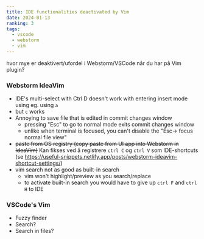 ```yaml
---
title: IDE functionalities deactivated by Vim
date: 2024-01-13
ranking: 3
tags:
  - vscode
  - webstorm
  - vim
---
```

hvor mye er deaktivert/ufordel i Webstorm/VSCode når du har på Vim plugin?

### Webstorm IdeaVim

- IDE's multi-select with Ctrl D doesn't work with entering insert mode using eg. using `a`
 - but `c` works
- Annoying to save file that is edited in commit changes window
  - pressing "Esc" to go to normal mode exits commit changes window
  - unlike when terminal is focused, you can't disable the "Esc-> focus normal file view"
- ~~paste from OS registry (copy paste from UI app into Webstorm in IdeaVim)~~ Kan fikses ved å registrere `ctrl C` og `ctrl V` som IDE-shortcuts (se <https://useful-snippets.netlify.app/posts/webstorm-ideavim-shortcut-settings/>)
- vim search not as good as built-in search
  - vim won't highlight/preview as you search/replace
  - to activate built-in search you would have to give up `ctrl F` and `ctrl H` to IDE

### VSCode's Vim

- Fuzzy finder
- Search?
- Search in files?

